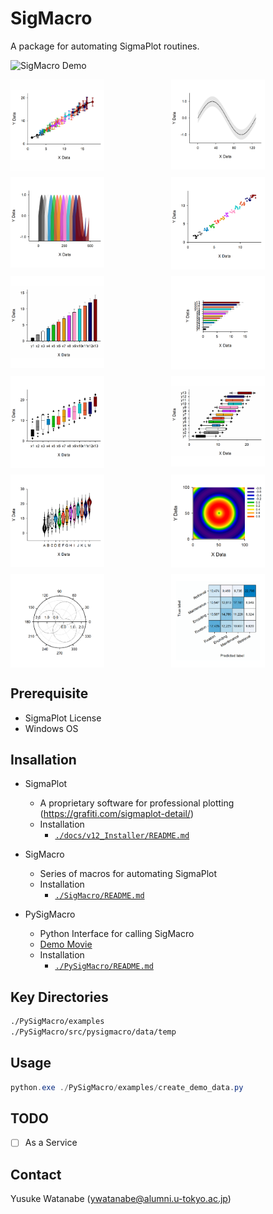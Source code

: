 <!-- ---
!-- Timestamp: 2025-03-30 10:30:45
!-- Author: ywatanabe
!-- File: /home/ywatanabe/win/documents/SigMacro/README.md
!-- --- -->

# SigMacro

A package for automating SigmaPlot routines.

![SigMacro Demo](./docs/demo.gif)

<div style="display: grid; grid-template-columns: repeat(2, 1fr); grid-gap: 10px;">
    <img src="./SigMacro/Templates/line_cropped.gif" alt="Line Plot" width="150" />
    <img src="./SigMacro/Templates/filled_line_cropped.gif" alt="Filled Line Plot" width="150" />
    <img src="./SigMacro/Templates/area_cropped.gif" alt="Area Plot" width="150" />
    <img src="./SigMacro/Templates/scatter_cropped.gif" alt="Scatter Plot" width="150" />
    <img src="./SigMacro/Templates/bar_cropped.gif" alt="Bar Plot" width="150" />
    <img src="./SigMacro/Templates/bar_h_cropped.gif" alt="Horizontal Bar Plot" width="150" />
    <img src="./SigMacro/Templates/box_cropped.gif" alt="Box Plot" width="150" />
    <img src="./SigMacro/Templates/box_h_cropped.gif" alt="Horizontal Box Plot" width="150" />
    <img src="./SigMacro/Templates/violin_cropped.gif" alt="Violin Plot" width="150" />
    <img src="./SigMacro/Templates/contour_cropped.gif" alt="Contour Plot" width="150" />
    <img src="./SigMacro/Templates/polar_cropped.gif" alt="Polar Plot" width="150" />
    <img src="./SigMacro/Templates/confusion_matrix_cropped.gif" alt="Confusion Matrix" width="150" />
</div>

## Prerequisite

 - SigmaPlot License 
 - Windows OS

## Insallation

- SigmaPlot
  - A proprietary software for professional plotting (https://grafiti.com/sigmaplot-detail/)
  - Installation
    - [`./docs/v12_Installer/README.md`](./docs/v12_Installer/README.md)

- SigMacro
  - Series of macros for automating SigmaPlot
  - Installation
    - [`./SigMacro/README.md`](./SigMacro/README.md)

- PySigMacro
  - Python Interface for calling SigMacro
  - [Demo Movie](https://onedrive.live.com/?qt=allmyphotos&photosData=%2Fshare%2F12F1169924695EF9%213150863%3Fithint%3Dvideo%26e%3DLnoc26&sw=bypassConfig&cid=12F1169924695EF9&id=12F1169924695EF9%213150863&authkey=%21AFE1u69Zha9Sois&v=photos)
  - Installation
    - [`./PySigMacro/README.md`](./PySigMacro/README.md)

## Key Directories

``` bash
./PySigMacro/examples
./PySigMacro/src/pysigmacro/data/temp
```

## Usage

``` powershell
python.exe ./PySigMacro/examples/create_demo_data.py
```

## TODO
- [ ] As a Service

## Contact
Yusuke Watanabe (ywatanabe@alumni.u-tokyo.ac.jp)

<!-- EOF -->